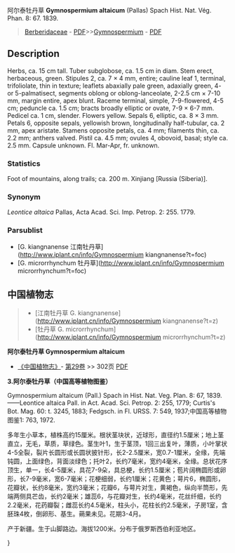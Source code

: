 阿尔泰牡丹草 **Gymnospermium altaicum** (Pallas) Spach Hist. Nat. Vég. Phan. 8: 67. 1839.

> [Berberidaceae](http://www.iplant.cn/info/Berberidaceae?t=foc) - [PDF](http://www.iplant.cn/foc/pdf/Berberidaceae.pdf)>>[Gymnospermium](http://www.iplant.cn/info/Gymnospermium?t=foc) - [PDF](http://www.iplant.cn/foc/pdf/Gymnospermium.pdf)

## Description

Herbs, ca. 15 cm tall. Tuber subglobose, ca. 1.5 cm in diam. Stem erect, herbaceous, green. Stipules 2, ca. 7 × 4 mm, entire; cauline leaf 1, terminal, trifoliolate, thin in texture; leaflets abaxially pale green, adaxially green, 4- or 5-palmatisect, segments oblong or oblong-lanceolate, 2-2.5 cm × 7-10 mm, margin entire, apex blunt. Raceme terminal, simple, 7-9-flowered, 4-5 cm; peduncle ca. 1.5 cm; bracts broadly elliptic or ovate, 7-9 × 6-7 mm. Pedicel ca. 1 cm, slender. Flowers yellow. Sepals 6, elliptic, ca. 8 × 3 mm. Petals 6, opposite sepals, yellowish brown, longitudinally half-tubular, ca. 2 mm, apex aristate. Stamens opposite petals, ca. 4 mm; filaments thin, ca. 2.2 mm; anthers valved. Pistil ca. 4.5 mm; ovules 4, obovoid, basal; style ca. 2.5 mm. Capsule unknown. Fl. Mar-Apr, fr. unknown.

### Statistics
Foot of mountains, along trails; ca. 200 m. Xinjiang [Russia (Siberia)].

### Synonym
*Leontice altaica* Pallas, Acta Acad. Sci. Imp. Petrop. 2: 255. 1779.

### Parsublist

* [G.  kiangnanense  江南牡丹草](http://www.iplant.cn/info/Gymnospermium kiangnanense?t=foc)
* [G.  microrrhynchum  牡丹草](http://www.iplant.cn/info/Gymnospermium microrrhynchum?t=foc)

## 中国植物志

> * [江南牡丹草  G.  kiangnanense](http://www.iplant.cn/info/Gymnospermium kiangnanense?t=z)
> * [牡丹草  G.  microrrhynchum](http://www.iplant.cn/info/Gymnospermium microrrhynchum?t=z)

**阿尔泰牡丹草 Gymnospermium altaicum**

* [《中国植物志》](http://www.iplant.cn/frps)- [第29卷](http://www.iplant.cn/frps/vol/29) >> 302页 [PDF](http://www.iplant.cn/frps/pdf/29/302a.pdf)

**3.阿尔泰牡丹草（中国高等植物图鉴）**

Gymnospermium altaicum (Pall.) Spach in Hist. Nat. Veg. Plan. 8: 67, 1839. ——Leontice altaica Pall. in Act. Acad. Sci. Petrop. 2: 255, 1779; Curtis's Bot. Mag. 60: t. 3245, 1883; Fedgsch. in Fl. URSS. 7: 549, 1937;中国高等植物图鉴1: 763, 1972.

多年生小草本，植株高约15厘米。根状茎块状，近球形，直径约1.5厘米；地上茎直立，无毛，草质，草绿色。茎生叶1，生于茎顶，1回三出复叶，薄质，小叶掌状4-5全裂，裂片长圆形或长圆状披针形，长2-2.5厘米，宽0.7-1厘米，全缘，先端钝圆，上面绿色，背面淡绿色；托叶2，长约7毫米，宽约4毫米，全缘。总状花序顶生，单一，长4-5厘米，具花7-9朵，具总梗，长约1.5厘米；苞片阔椭圆形或卵形，长7-9毫米，宽6-7毫米；花梗细弱，长约1厘米；花黄色；萼片6，椭圆形，花瓣状，长约8毫米，宽约3毫米；花瓣6，与萼片对生，黄褐色，纵向半筒形，先端两侧具芒齿，长约2毫米；雄蕊6，与花瓣对生，长约4毫米，花丝纤细，长约2.2毫米，花药瓣裂；雌蕊长约4.5毫米，柱头小，花柱长约2.5毫米，子房1室，含胚珠4枚，倒卵形、基生。蒴果未见。花期3-4月。

产于新疆。生于山脚路边。海拔1200米。分布于俄罗斯西伯利亚地区。

}